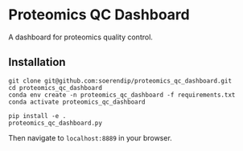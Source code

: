 # Proteomics QC Dashboard
A dashboard for proteomics quality control.

## Installation

    git clone git@github.com:soerendip/proteomics_qc_dashboard.git 
    cd proteomics_qc_dashboard
    conda env create -n proteomics_qc_dashboard -f requirements.txt
    conda activate proteomics_qc_dashboard

    pip install -e . 
    proteomics_qc_dashboard.py

Then navigate to `localhost:8889` in your browser.
